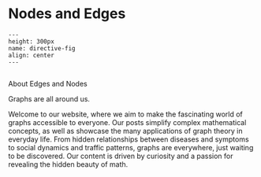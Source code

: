 # Nodes and Edges


```{figure} _static/images/background.png
---
height: 300px
name: directive-fig
align: center
---

```

```{tableofcontents}
```


About Edges and Nodes

Graphs are all around us.

Welcome to our website, where we aim to make the fascinating world of graphs accessible to everyone. Our posts simplify complex mathematical concepts, as well as showcase the many applications of graph theory in everyday life. From hidden relationships between diseases and symptoms to social dynamics and traffic patterns, graphs are everywhere, just waiting to be discovered. Our content is driven by curiosity and a passion for revealing the hidden beauty of math.


